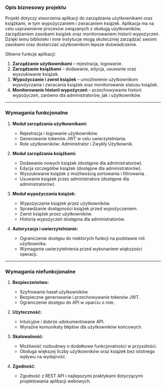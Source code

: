 ### **Opis biznesowy projektu**

Projekt dotyczy stworzenia aplikacji do zarządzania użytkownikami oraz książkami, w tym wypożyczaniem i zwracaniem książek. Aplikacja ma na celu usprawnienie procesów związanych z obsługą użytkowników, zarządzaniem zasobami książek oraz monitorowaniem historii wypożyczeń. Dzięki temu biblioteki i inne instytucje mogą skuteczniej zarządzać swoimi zasobami oraz dostarczać użytkownikom lepsze doświadczenie.

Główne funkcje aplikacji:
1. **Zarządzanie użytkownikami** – rejestracja, logowanie.
2. **Zarządzanie książkami** – dodawanie, edycja, usuwanie oraz wyszukiwanie książek.
3. **Wypożyczanie i zwrot książek** – umożliwienie użytkownikom wypożyczania i zwracania książek oraz monitorowanie statusu książek.
4. **Monitorowanie historii wypożyczeń** – przechowywanie historii wypożyczeń, zarówno dla administratorów, jak i użytkowników.

---

### **Wymagania funkcjonalne**
1. **Moduł zarządzania użytkownikami:**
   - Rejestracja i logowanie użytkowników.
   - Generowanie tokenów JWT w celu uwierzytelniania.
   - Role użytkowników: Administrator i Zwykły Użytkownik.
   
2. **Moduł zarządzania książkami:**
   - Dodawanie nowych książek (dostępne dla administratorów).
   - Edycja szczegółów książek (dostępne dla administratorów).
   - Wyszukiwanie książek z możliwością sortowania i filtrowania .
   - Usuwanie książek przez administratora (dostępne dla administratorów).

3. **Moduł wypożyczania książek:**
   - Wypożyczanie książek przez użytkowników.
   - Sprawdzanie dostępności książek przed wypożyczeniem.
   - Zwrot książek przez użytkowników.
   - Historia wypożyczeń dostępna dla administratorów.

4. **Autoryzacja i uwierzytelnianie:**
   - Ograniczenie dostępu do niektórych funkcji na podstawie roli użytkownika.
   - Wymaganie uwierzytelnienia przed wykonaniem większości operacji.

---

### **Wymagania niefunkcjonalne**

1. **Bezpieczeństwo:**
   - Szyfrowanie haseł użytkowników.
   - Bezpieczne generowanie i przechowywanie tokenów JWT.
   - Ograniczenie dostępu do API w oparciu o role.

2. **Użyteczność:**
   - Intuicyjne i dobrze udokumentowane API.
   - Wyraźne komunikaty błędów dla użytkowników końcowych.

3. **Skalowalność:**
   - Możliwość rozbudowy o dodatkowe funkcjonalności w przyszłości.
   - Obsługa większej liczby użytkowników oraz książek bez istotnego wpływu na wydajność.

4. **Zgodność:**
   - Zgodność z REST API i najlepszymi praktykami dotyczącymi projektowania aplikacji webowych.
